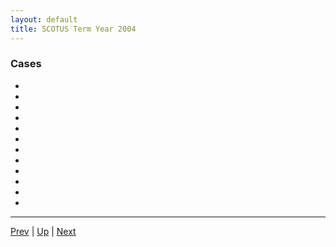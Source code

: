 ```yaml
---
layout: default
title: SCOTUS Term Year 2004
---
```


### Cases
*  []()
*  []()
*  []()
*  []()
*  []()
*  []()
*  []()
*  []()
*  []()
*  []()
*  []()
*  []()

---

[Prev](../2003/README.md) | [Up](../README.md) | [Next](../2005/README.md)
